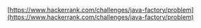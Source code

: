 [https://www.hackerrank.com/challenges/java-factory/problem](https://www.hackerrank.com/challenges/java-factory/problem)